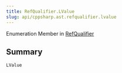 ```yaml
---
title: RefQualifier.LValue
slug: api/cppsharp.ast.refqualifier.lvalue
---
```

Enumeration Member in [RefQualifier](/api/cppsharp/ast/refqualifier)

## Summary



```csharp
LValue
```


